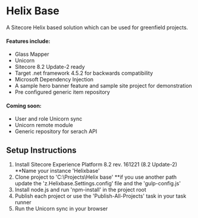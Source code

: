 # Helix Base
A Sitecore Helix based solution which can be used for greenfield projects.

#### Features include:

* Glass Mapper
* Unicorn
* Sitecore 8.2 Update-2 ready
* Target .net framework 4.5.2 for backwards compatibility
* Microsoft Dependency Injection
* A sample hero banner feature and sample site project for demonstration
* Pre configured generic item repository

#### Coming soon:

* User and role Unicorn sync
* Unicorn remote module
* Generic repository for serach API

## Setup Instructions
1. Install Sitecore Experience Platform 8.2 rev. 161221 (8.2 Update-2) **Name your instance 'Helixbase'
2. Clone project to 'C:\Projects\Helix base' **if you use another path update the 'z.Helixbase.Settings.config' file and the 'gulp-config.js'
3. Install node.js and run 'npm-install' in the project root
4. Publish each project or use the 'Publish-All-Projects' task in your task runner
5. Run the Unicorn sync in your browser
